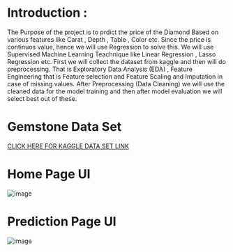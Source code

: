# Introduction :
The Purpose of the project is to prdict the price of the Diamond Based on various features like Carat , Depth , Table , Color etc. Since the price is continuos value, hence we will use Regression to solve this. We will use Supervised Machine Learning Teachnique like Linear Regression , Lasso Regression etc. First we will collect the dataset from kaggle and then will do preprocessing. That is Exploratory Data Analysis (EDA) , Feature Engineering that is Feature selection and Feature Scaling and Imputation in case of missing values. After Preprocessing (Data Cleaning) we will use the cleaned data for the model training and then after model evaluation we will select best out of these.
# Gemstone Data Set
[CLICK HERE FOR KAGGLE DATA SET LINK](https://www.kaggle.com/competitions/playground-series-s3e8/data?select=train.csv)










# Home Page UI
![image](https://github.com/Saqibs575/MLPractice/assets/111361057/09168b8f-4542-4ca5-9ca0-54bf6341e8ac)
# Prediction Page UI
![image](https://github.com/Saqibs575/MLPractice/assets/111361057/9ab05ef6-ce86-411f-a6c7-818872b01d83)
